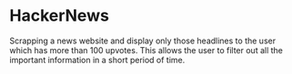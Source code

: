 # HackerNews

 Scrapping a news website and display only those headlines to the user which has more than 100 upvotes. This allows the user to filter out all the important information in a short period of time.
